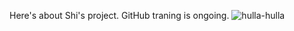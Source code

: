 Here's about Shi's project.
GitHub traning is ongoing.
![hulla-hulla](https://octodex.github.com/saritocat)
